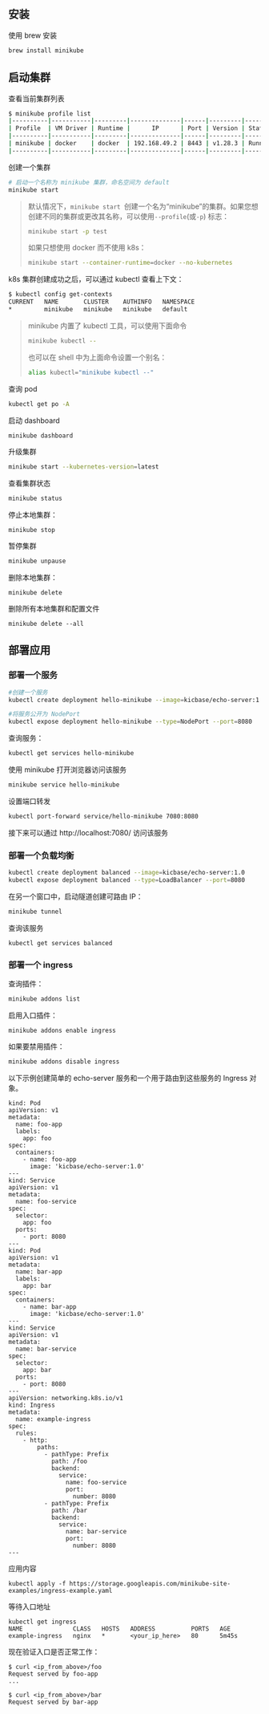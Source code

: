## 安装

使用 brew 安装

```bash
brew install minikube
```

## 启动集群

查看当前集群列表

```bash
$ minikube profile list
|----------|-----------|---------|--------------|------|---------|---------|-------|--------|
| Profile  | VM Driver | Runtime |      IP      | Port | Version | Status  | Nodes | Active |
|----------|-----------|---------|--------------|------|---------|---------|-------|--------|
| minikube | docker    | docker  | 192.168.49.2 | 8443 | v1.28.3 | Running |     1 | *      |
|----------|-----------|---------|--------------|------|---------|---------|-------|--------|
```

创建一个集群

```bash
# 启动一个名称为 minikube 集群，命名空间为 default
minikube start
```

>默认情况下，`minikube start `创建一个名为“minikube”的集群。如果您想创建不同的集群或更改其名称，可以使用`--profile`(或`-p`) 标志：
>
>```bash
>minikube start -p test
>```
>
>如果只想使用 docker 而不使用 k8s：
>
>```bash
>minikube start --container-runtime=docker --no-kubernetes
>```

k8s 集群创建成功之后，可以通过 kubectl 查看上下文：

```bash
$ kubectl config get-contexts
CURRENT   NAME       CLUSTER    AUTHINFO   NAMESPACE
*         minikube   minikube   minikube   default
```

> minikube 内置了 kubectl 工具，可以使用下面命令
>
> ```bash
> minikube kubectl --
> ```
>
> 也可以在 shell 中为上面命令设置一个别名：
> ```bash
> alias kubectl="minikube kubectl --"
> ```

查询 pod

```bash
kubectl get po -A
```

启动 dashboard

```bash
minikube dashboard
```

升级集群

```bash
minikube start --kubernetes-version=latest
```

查看集群状态

```bash
minikube status
```

停止本地集群：

```shell
minikube stop
```

暂停集群

```bash
minikube unpause
```

删除本地集群：

```shell
minikube delete
```

删除所有本地集群和配置文件

```shell
minikube delete --all
```

## 部署应用

### 部署一个服务

```bash
#创建一个服务
kubectl create deployment hello-minikube --image=kicbase/echo-server:1.0

#将服务公开为 NodePort
kubectl expose deployment hello-minikube --type=NodePort --port=8080
```

查询服务：

```bash
kubectl get services hello-minikube
```

使用 minikube 打开浏览器访问该服务

```bash
minikube service hello-minikube
```

设置端口转发

```bash
kubectl port-forward service/hello-minikube 7080:8080
```

接下来可以通过 http://localhost:7080/ 访问该服务

### 部署一个负载均衡

```bash
kubectl create deployment balanced --image=kicbase/echo-server:1.0
kubectl expose deployment balanced --type=LoadBalancer --port=8080
```

在另一个窗口中，启动隧道创建可路由 IP：

```bash
minikube tunnel
```

查询该服务

```shell
kubectl get services balanced
```

### 部署一个 ingress

查询插件：

```bash
minikube addons list
```

启用入口插件：

```shell
minikube addons enable ingress
```

如果要禁用插件：

```bash
minikube addons disable ingress
```

以下示例创建简单的 echo-server 服务和一个用于路由到这些服务的 Ingress 对象。

```shell
kind: Pod
apiVersion: v1
metadata:
  name: foo-app
  labels:
    app: foo
spec:
  containers:
    - name: foo-app
      image: 'kicbase/echo-server:1.0'
---
kind: Service
apiVersion: v1
metadata:
  name: foo-service
spec:
  selector:
    app: foo
  ports:
    - port: 8080
---
kind: Pod
apiVersion: v1
metadata:
  name: bar-app
  labels:
    app: bar
spec:
  containers:
    - name: bar-app
      image: 'kicbase/echo-server:1.0'
---
kind: Service
apiVersion: v1
metadata:
  name: bar-service
spec:
  selector:
    app: bar
  ports:
    - port: 8080
---
apiVersion: networking.k8s.io/v1
kind: Ingress
metadata:
  name: example-ingress
spec:
  rules:
    - http:
        paths:
          - pathType: Prefix
            path: /foo
            backend:
              service:
                name: foo-service
                port:
                  number: 8080
          - pathType: Prefix
            path: /bar
            backend:
              service:
                name: bar-service
                port:
                  number: 8080
---
```

应用内容

```shell
kubectl apply -f https://storage.googleapis.com/minikube-site-examples/ingress-example.yaml
```

等待入口地址

```shell
kubectl get ingress
NAME              CLASS   HOSTS   ADDRESS          PORTS   AGE
example-ingress   nginx   *       <your_ip_here>   80      5m45s
```

现在验证入口是否正常工作：

```shell
$ curl <ip_from_above>/foo
Request served by foo-app
...

$ curl <ip_from_above>/bar
Request served by bar-app
```

